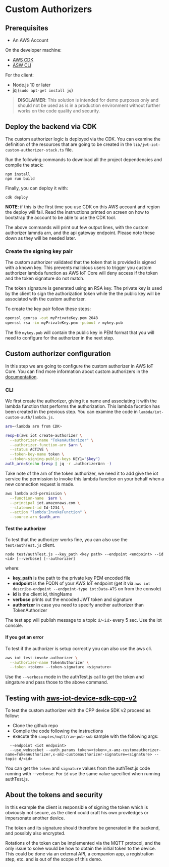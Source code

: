 # Custom Authorizers

## Prerequisites

* An AWS Account

On the developer machine:
* [AWS CDK](https://docs.aws.amazon.com/cdk/latest/guide/getting_started.html)
* [ASW CLI](https://docs.aws.amazon.com/cli/latest/userguide/cli-chap-install.html)

For the client:
* Node.js 10 or later
* jq (`sudo apt-get install jq`)

> **DISCLAIMER**: This solution is intended for demo purposes only and should not be used as is in a production environment without further works on the code quality and security.


## Deploy the backend via CDK

The custom authorizer logic is deployed via the CDK.
You can examine the definition of the resources that are going to be created in the `lib/jwt-iot-custom-authorizer-stack.ts` file.

Run the following commands to download all the project dependencies and compile the stack:

```
npm install
npm run build
```

Finally, you can deploy it with:

```
cdk deploy
```

**NOTE**: if this is the first time you use CDK on this AWS account and region the deploy will fail. Read the instructions printed on screen on how to bootstrap the account to be able to use the CDK tool.

The above commands will print out few output lines, with the custom authorizer lamnda arn, and the api gateway endpoint. Please note these down as they will be needed later.


### Create the signing key pair

The custom authorizer validated that the token that is provided is signed with a known key. This prevents malicious users to trigger you custom authorizer lambda function as AWS IoT Core will deny access if the token and the token signature do not match.

The token signature is generated using an RSA key. The private key is used by the client to sign the authorization token while the the public key will be associated with the custom authorizer.

To create the key pair follow these steps:

```bash
openssl genrsa -out myPrivateKey.pem 2048
openssl rsa -in myPrivateKey.pem -pubout > mykey.pub
```

The file `mykey.pub` will contain the public key in PEM format that you will need to configure for the authorizer in the next step.

##  Custom authorizer configuration

In this step we are going to configure the custom authorizer in AWS IoT Core. You can find more information about custom authorizers in the [documentation](https://docs.aws.amazon.com/iot/latest/developerguide/custom-authorizer.html).

### CLI

We first create the authorizer, giving it a name and associating it with the lambda function that performs the authorization. This lambda fucntion has been created in the previous step. You can examine the code in `lambda/iot-custom-auth/lambda.js`.

```bash
arn=<lambda arn from CDK>

resp=$(aws iot create-authorizer \
  --authorizer-name "TokenAuthorizer" \
  --authorizer-function-arn $arn \
  --status ACTIVE \
  --token-key-name token \
  --token-signing-public-keys KEY1="$key")
auth_arn=$(echo $resp | jq -r .authorizerArn -)
```

Take note of the arn of the token authorizer, we need it to add give the iot service the permission to invoke this lambda function on your behalf when a new connection request is made.

```bash
aws lambda add-permission \
  --function-name  $arn \
  --principal iot.amazonaws.com \
  --statement-id Id-1234 \
  --action "lambda:InvokeFunction" \
  --source-arn $auth_arn
```


#### Test the authorizer

To test that the authorizer works fine, you can also use the `test/authTest.js` client. 

```
node test/authTest.js --key_path <key path> --endpoint <endpoint> --id <id> [--verbose] [--authorizer]
```

where:
* **key_path** is the path to the private key PEM encoded file
* **endpoint** is the FQDN of your AWS IoT endpoint (get it via `aws iot describe-endpoint --endpoint-type iot:Data-ATS` on from the console)
* **id** is the client id, thingName
* **verbose** prints out the encoded JWT token and signature
* **authorizer** in case you need to specify another authorizer than TokenAuthorizer


The test app will publish message to a topic `d/<id>` every 5 sec. Use the iot console.

#### If you get an error

To test if the authorizer is setup correctly you can also use the aws cli.

```bash
aws iot test-invoke-authorizer \
  --authorizer-name TokenAuthorizer \
  --token <token> --token-signature <signature>
```

Use the `--verbose` mode in the authTest.js call to get the token and singature and pass those to the above command.

## Testing with [aws-iot-device-sdk-cpp-v2](https://github.com/aws/aws-iot-device-sdk-cpp-v2)

To test the custom authorizer with the CPP device SDK v2 proceed as follow:

* Clone the github repo
* Compile the code following the instructions
* execute the `samples/mqtt/raw-pub-sub` sample with the following args:
```
  --endpoint <iot endpoint> 
  --use_websocket --auth_params token=<token>,x-amz-customauthorizer-name=TokenAuthorizer,x-amz-customauthorizer-signature=<signature> --topic d/<id>
```

You can get the `token` and `signature` values from the authTest.js code running with --verbose. For `id` use the same value specified when running authTest.js.

## About the tokens and security

In this example the client is responsible of signing the token which is obviously not secure, as the client could craft his own proviledges or impersonate another device.

The token and its signature should therefore be generated in the backend, and possibly also encrypted. 

Rotations of the token can be implemented via the MQTT protocol, and the only issue to solve would be how to obtain the initial token to the device. This could be done via an external API, a companion app, a registration step, etc. and is out of the scope of this demo.

